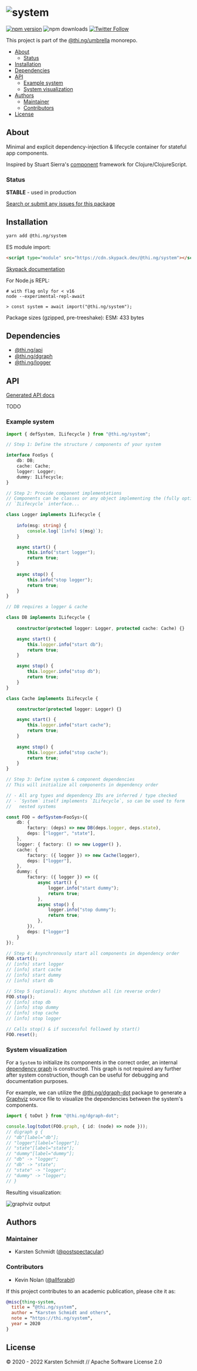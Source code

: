 <!-- This file is generated - DO NOT EDIT! -->

# ![system](https://media.thi.ng/umbrella/banners/thing-system.svg?6e68a0b3)

[![npm version](https://img.shields.io/npm/v/@thi.ng/system.svg)](https://www.npmjs.com/package/@thi.ng/system)
![npm downloads](https://img.shields.io/npm/dm/@thi.ng/system.svg)
[![Twitter Follow](https://img.shields.io/twitter/follow/thing_umbrella.svg?style=flat-square&label=twitter)](https://twitter.com/thing_umbrella)

This project is part of the
[@thi.ng/umbrella](https://github.com/thi-ng/umbrella/) monorepo.

- [About](#about)
  - [Status](#status)
- [Installation](#installation)
- [Dependencies](#dependencies)
- [API](#api)
  - [Example system](#example-system)
  - [System visualization](#system-visualization)
- [Authors](#authors)
  - [Maintainer](#maintainer)
  - [Contributors](#contributors)
- [License](#license)

## About

Minimal and explicit dependency-injection & lifecycle container for stateful app components.

Inspired by Stuart Sierra's
[component](https://github.com/stuartsierra/component) framework for
Clojure/ClojureScript.

### Status

**STABLE** - used in production

[Search or submit any issues for this package](https://github.com/thi-ng/umbrella/issues?q=%5Bsystem%5D+in%3Atitle)

## Installation

```bash
yarn add @thi.ng/system
```

ES module import:

```html
<script type="module" src="https://cdn.skypack.dev/@thi.ng/system"></script>
```

[Skypack documentation](https://docs.skypack.dev/)

For Node.js REPL:

```text
# with flag only for < v16
node --experimental-repl-await

> const system = await import("@thi.ng/system");
```

Package sizes (gzipped, pre-treeshake): ESM: 433 bytes

## Dependencies

- [@thi.ng/api](https://github.com/thi-ng/umbrella/tree/develop/packages/api)
- [@thi.ng/dgraph](https://github.com/thi-ng/umbrella/tree/develop/packages/dgraph)
- [@thi.ng/logger](https://github.com/thi-ng/umbrella/tree/develop/packages/logger)

## API

[Generated API docs](https://docs.thi.ng/umbrella/system/)

TODO

### Example system

```ts
import { defSystem, ILifecycle } from "@thi.ng/system";

// Step 1: Define the structure / components of your system

interface FooSys {
    db: DB;
    cache: Cache;
    logger: Logger;
    dummy: ILifecycle;
}

// Step 2: Provide component implementations
// Components can be classes or any object implementing the (fully optional)
// `ILifecycle` interface...

class Logger implements ILifecycle {
    
    info(msg: string) {
        console.log(`[info] ${msg}`);
    }

    async start() {
        this.info("start logger");
        return true;
    }
    
    async stop() {
        this.info("stop logger");
        return true;
    }
}

// DB requires a logger & cache

class DB implements ILifecycle {
    
    constructor(protected logger: Logger, protected cache: Cache) {}

    async start() {
        this.logger.info("start db");
        return true;
    }

    async stop() {
        this.logger.info("stop db");
        return true;
    }
}

class Cache implements ILifecycle {

    constructor(protected logger: Logger) {}

    async start() {
        this.logger.info("start cache");
        return true;
    }
    
    async stop() {
        this.logger.info("stop cache");
        return true;
    }
}

// Step 3: Define system & component dependencies
// This will initialize all components in dependency order

// - All arg types and dependency IDs are inferred / type checked
// - `System` itself implements `ILifecycle`, so can be used to form
//   nested systems

const FOO = defSystem<FooSys>({
    db: {
        factory: (deps) => new DB(deps.logger, deps.state),
        deps: ["logger", "state"],
    },
    logger: { factory: () => new Logger() },
    cache: {
        factory: ({ logger }) => new Cache(logger),
        deps: ["logger"],
    },
    dummy: {
        factory: ({ logger }) => ({
            async start() {
                logger.info("start dummy");
                return true;
            },
            async stop() {
                logger.info("stop dummy");
                return true;
            },
        }),
        deps: ["logger"]
    }
});

// Step 4: Asynchronously start all components in dependency order
FOO.start();
// [info] start logger
// [info] start cache
// [info] start dummy
// [info] start db

// Step 5 (optional): Async shutdown all (in reverse order)
FOO.stop();
// [info] stop db
// [info] stop dummy
// [info] stop cache
// [info] stop logger

// Calls stop() & if successful followed by start()
FOO.reset();
```

### System visualization

For a `System` to initialize its components in the correct order, an internal
[dependency
graph](https://github.com/thi-ng/umbrella/tree/develop/packages/dgraph) is
constructed. This graph is not required any further after system construction,
though can be useful for debugging and documentation purposes.

For example, we can utilize the
[@thi.ng/dgraph-dot](https://github.com/thi-ng/umbrella/tree/develop/packages/dgraph-dot)
package to generate a [Graphviz](https://graphviz.org) source file to visualize
the dependencies between the system's components.

```ts
import { toDot } from "@thi.ng/dgraph-dot";

console.log(toDot(FOO.graph, { id: (node) => node }));
// digraph g {
// "db"[label="db"];
// "logger"[label="logger"];
// "state"[label="state"];
// "dummy"[label="dummy"];
// "db" -> "logger";
// "db" -> "state";
// "state" -> "logger";
// "dummy" -> "logger";
// }
```

Resulting visualization:

![graphviz output](https://raw.githubusercontent.com/thi-ng/umbrella/develop/assets/system/basic.png)

## Authors

### Maintainer

- Karsten Schmidt ([@postspectacular](https://github.com/postspectacular))

### Contributors

- Kevin Nolan ([@allforabit](https://github.com/allforabit))

If this project contributes to an academic publication, please cite it as:

```bibtex
@misc{thing-system,
  title = "@thi.ng/system",
  author = "Karsten Schmidt and others",
  note = "https://thi.ng/system",
  year = 2020
}
```

## License

&copy; 2020 - 2022 Karsten Schmidt // Apache Software License 2.0
